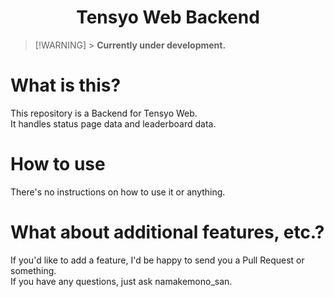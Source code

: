 # <div align="center">Tensyo Web Backend</div>

> [!WARNING] > **Currently under development.**

# What is this?

This repository is a Backend for Tensyo Web.  
It handles status page data and leaderboard data.

# How to use

There's no instructions on how to use it or anything.

# What about additional features, etc.?

If you'd like to add a feature, I'd be happy to send you a Pull Request or something.  
If you have any questions, just ask namakemono_san.
